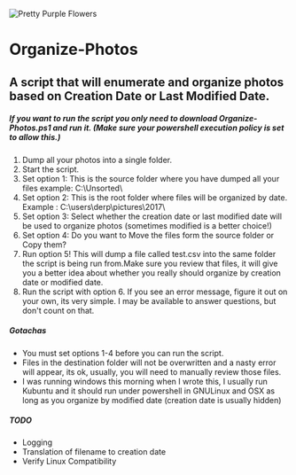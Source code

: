 ![Pretty Purple Flowers](https://farm5.staticflickr.com/4464/24015521458_9acd2d1e3f_k.jpg "Pretty Purple Flowers")


# Organize-Photos
##  A script that will enumerate and organize photos based on Creation Date or Last Modified Date.

##### If you want to run the script you only need to download Organize-Photos.ps1 and run it. (Make sure your powershell execution policy is set to allow this.)

1.  Dump all your photos into a single folder. 
2.  Start the script.
3.  Set option 1: This is the source folder where you have dumped all your files example: C:\Unsorted\
4.  Set option 2: This is the root folder where files will be organized by date. Example : C:\users\derp\pictures\2017\
5.  Set option 3: Select whether the creation date or last modified date will be used to organize photos (sometimes modified is a better         choice!)
6.  Set option 4: Do you want to Move the files form the source folder or Copy them?
7.  Run option 5! This will dump a file called test.csv into the same folder the script is being run from.Make sure you review that files, it will give you a better idea about whether you really should organize by creation date or modified date.
8.  Run the script with option 6. If you see an error message, figure it out on your own, its very simple. I may be available to answer questions, but don't count on that.

##### Gotachas
*   You must set options 1-4 before you can run the script.
*   Files in the destination folder will not be overwritten and a nasty error will appear, its ok, usually, you will need to manually review   those files.
*   I was running windows this morning when I wrote this, I usually run Kubuntu and it should run under powershell in GNULinux and OSX as     long as you organize by modified date (creation date is usually hidden)

##### TODO
*   Logging
*   Translation of filename to creation date
*   Verify Linux Compatibility
